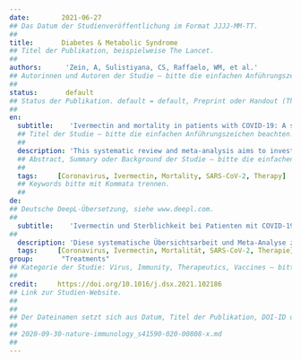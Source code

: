 ```yaml
---
date:        2021-06-27
## Das Datum der Studienveröffentlichung im Format JJJJ-MM-TT.
##
title:       Diabetes & Metabolic Syndrome
## Titel der Publikation, beispielweise The Lancet.
##
authors:      'Zein, A, Sulistiyana, CS, Raffaelo, WM, et al.'
## Autorinnen und Autoren der Studie – bitte die einfachen Anführungszeichen beachten!
##
status:       default
## Status der Publikation. default = default, Preprint oder Handout (Thesenpapier)
##
en:
  subtitle:    'Ivermectin and mortality in patients with COVID-19: A systematic review, meta-analysis, and meta-regression of randomized controlled trials'
  ## Titel der Studie – bitte die einfachen Anführungszeichen beachten!
  ##
  description: 'This systematic review and meta-analysis aims to investigate the effect of ivermectin on mortality in patients with COVID-19. A comprehensive systematic literature search was performed using PubMed, Scopus, Embase, and Clinicaltrials.gov from the inception of databases up until April 9, 2021. The intervention group was ivermectin and the control group was standard of care or placebo. The primary outcome was mortality reported as risk ratio (RR). There were 9 RCTs comprising of 1788 patients included in this meta-analysis. Ivermectin was associated with decreased mortality. Subgroup analysis in patients with severe COVID-19 showed borderline statistical significance towards mortality reduction. The benefit of ivermectin and mortality was reduced by hypertension; but was not influenced by age, sex, diabetes. Sensitivity analysis using fixed-effect model showed that ivermectin decreased mortality in general and severe COVID-19 subgroup. Ivermectin was associated with decreased mortality in COVID-19 with a low certainty of evidence. Further adequately powered double-blinded placebo-controlled RCTs are required for definite conclusion.'
  ## Abstract, Summary oder Background der Studie – bitte die einfachen Anführungszeichen b
  ##
  tags:     [Coronavirus, Ivermectin, Mortality, SARS-CoV-2, Therapy]
  ## Keywords bitte mit Kommata trennen.
  ##
de: 
## Deutsche DeepL-Übersetzung, siehe www.deepl.com.
##
  subtitle:    'Ivermectin und Sterblichkeit bei Patienten mit COVID-19: Eine systematische Überprüfung, Meta-Analyse und Meta-Regression von randomisierten kontrollierten Studien'
##
  description: 'Diese systematische Übersichtsarbeit und Meta-Analyse zielt darauf ab, die Wirkung von Ivermectin auf die Sterblichkeit bei Patienten mit COVID-19 zu untersuchen. Es wurde eine umfassende systematische Literaturrecherche in PubMed, Scopus, Embase und Clinicaltrials.gov vom Beginn der Datenbanken bis zum 9. April 2021 durchgeführt. Bei der Interventionsgruppe handelte es sich um Ivermectin, bei der Kontrollgruppe um die Standardbehandlung oder Placebo. Das primäre Ergebnis war die Sterblichkeit, die als Risikoverhältnis (RR) angegeben wurde. Es wurden 9 RCTs mit 1788 Patienten in diese Metaanalyse einbezogen. Ivermectin war mit einer geringeren Sterblichkeit verbunden. Eine Untergruppenanalyse bei Patienten mit schwerer COVID-19 zeigte eine grenzwertige statistische Signifikanz in Bezug auf die Verringerung der Sterblichkeit. Der Nutzen von Ivermectin und die Sterblichkeit wurden durch Bluthochdruck verringert, aber nicht durch Alter, Geschlecht oder Diabetes beeinflusst. Eine Sensitivitätsanalyse unter Verwendung eines Modells mit festem Effekt zeigte, dass Ivermectin die Sterblichkeit im Allgemeinen und in der schweren COVID-19-Untergruppe senkte. Ivermectin wurde mit geringer Beweissicherheit mit einer geringeren Sterblichkeit bei COVID-19 in Verbindung gebracht. Für eine endgültige Schlussfolgerung sind weitere, angemessen ausgestattete, doppelblinde, placebokontrollierte RCTs erforderlich.'
  tags:     [Coronavirus, Ivermectin, Mortalität, SARS-CoV-2, Therapie]
group:       "Treatments"
## Kategorie der Studie: Virus, Immunity, Therapeutics, Vaccines – bitte die Anführungszeichen beachten!
##
credit:     https://doi.org/10.1016/j.dsx.2021.102186
## Link zur Studien-Website.
##
##
## Der Dateinamen setzt sich aus Datum, Titel der Publikation, DOI-ID der Studie (nach dem letzten Slash) und der Dateiendung zusammen. Bitte den Unterstrich vor der DOI-ID beachten!
##
## 2020-09-30-nature-immunology_s41590-020-00808-x.md
##
---
```

<object data="{{ page.link }}" style='height:calc(100vh - 400px); width: 100%' type='application/pdf'></object>